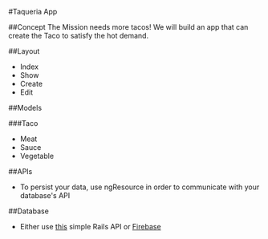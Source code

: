 #Taqueria App

##Concept
The Mission needs more tacos! We will build an app that can create the Taco to satisfy the hot demand.

##Layout

* Index
* Show
* Create
* Edit

##Models

###Taco
* Meat
* Sauce
* Vegetable

##APIs
* To persist your data, use ngResource in order to communicate with your database's API

##Database
* Either use [this](#) simple Rails API or [Firebase](https://www.firebase.com/docs/web/quickstart.html)